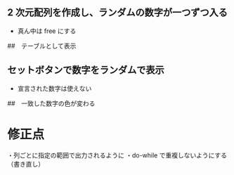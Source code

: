 ## 2 次元配列を作成し、ランダムの数字が一つずつ入る

- 真ん中は free にする

##　テーブルとして表示

## セットボタンで数字をランダムで表示

- 宣言された数字は使えない

##　一致した数字の色が変わる

# 修正点

・列ごとに指定の範囲で出力されるように
・do-while で重複しないようにする（書き直し）
